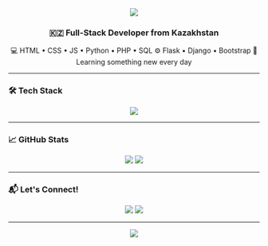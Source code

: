 <!-- HEADER -->
<div align="center">

<img src="https://capsule-render.vercel.app/api?type=waving&color=0:00C9FF,100:92FE9D&height=200&section=header&text=Hi%20I'm%20Dosherak!%20👨‍💻&fontSize=40&fontColor=ffffff&animation=fadeIn"/>

<h3>🇰🇿 Full-Stack Developer from Kazakhstan</h3>
<p>
  💻 HTML • CSS • JS • Python • PHP • SQL  
  ⚙️ Flask • Django • Bootstrap  
  🌱 Learning something new every day  
</p>

</div>

---

### 🛠️ Tech Stack

<p align="center">
  <img src="https://skillicons.dev/icons?i=html,css,js,python,php,mysql,flask,django,bootstrap" />
</p>

---

### 📈 GitHub Stats

<p align="center">
  <img src="https://github-readme-stats.vercel.app/api?username=dosherakxxx&show_icons=true&theme=tokyonight&hide_border=true&hide_title=true"/>
  <img src="https://github-readme-streak-stats.herokuapp.com/?user=dosherakxxx&theme=tokyonight&hide_border=true"/>
</p>

---

### 📬 Let's Connect!

<p align="center">
  <a href="https://t.me/dosherakxxxx-tg"><img src="https://img.shields.io/badge/Telegram-26A5E4?style=for-the-badge&logo=telegram&logoColor=white"/></a>
  <a href="mailto:dosherakt@gmail.com"><img src="https://img.shields.io/badge/Gmail-D14836?style=for-the-badge&logo=gmail&logoColor=white"/></a>
</p>

---

<!-- FOOTER -->
<div align="center">
  
<img src="https://capsule-render.vercel.app/api?type=waving&color=0:92FE9D,100:00C9FF&height=120&section=footer"/>

</div>
